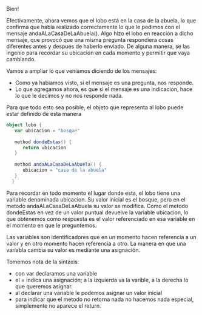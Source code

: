 Bien!

Efectivamente, ahora vemos que el lobo está en la casa de la abuela, lo que confirma que había realizado correctamente lo que le pedimos con el mensaje andaALaCasaDeLaAbuela().  Algo hizo el lobo en reacción a dicho mensaje, que provocó que una misma pregunta respondiera cosas diferentes antes y despues de haberlo enviado. De alguna manera, se las ingenio para recordar su ubicacion en cada momento y permitir que vaya cambiando.

Vamos a ampliar lo que veníamos diciendo de los mensajes:
- Como ya habiamos visto, si el mensaje es una pregunta, nos responde.
- Lo que agregamos ahora, es que si el mensaje es una indicacion, hace lo que le decimos y no nos responde nada. 

Para que todo esto sea posible, el objeto que representa al lobo puede estar definido de esta manera

```scala
object lobo {
   var ubicacion = "bosque"
   
   method dondeEstas() {
      return ubicacion
   }
   
   method andaALaCasaDeLaAbuela() {
      ubicacion = "casa de la abuela"
   }
  }
```

Para recordar en todo momento el lugar donde esta, el lobo tiene una variable denominada ubicacion. Su valor inicial es el bosque, pero en el metodo andaALaCasaDeLaAbuela su valor se modifica. 
Como el metodo dondeEstas en vez de un valor puntual devuelve la variable ubicacion, lo que obtenemos como respuesta es el valor referenciado en esa variable en el momento en que le preguntemos.

Las variables son identificadores que en un momento hacen referencia a un valor y en otro momento hacen referencia a otro.
La manera en que una variabla cambia su valor es mediante una asignación.

Tomemos nota de la sintaxis:
- con var declaramos una variable
- el = indica una asignación; a la izquierda va la varible, a la derecha lo que queremos asignar.
- al declarar una variable le podemos asignar un valor inicial
- para indicar que el metodo no retorna nada no hacemos nada especial, simplemente no aparece el return.
 



  
  